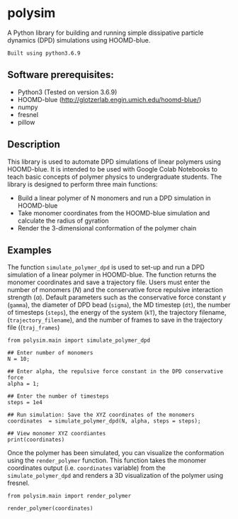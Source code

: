 # polysim

A Python library for building and running simple dissipative particle dynamics (DPD) simulations using HOOMD-blue. 

    Built using python3.6.9

## Software prerequisites:
- Python3 (Tested on version 3.6.9)
- HOOMD-blue (http://glotzerlab.engin.umich.edu/hoomd-blue/)
- numpy
- fresnel
- pillow

## Description
This library is used to automate DPD simulations of linear polymers using HOOMD-blue. It is intended to be used with Google Colab Notebooks to teach basic concepts of polymer physics to undergraduate students. The library is designed to perform three main functions:
- Build a linear polymer of N monomers and run a DPD simulation in HOOMD-blue
- Take monomer coordinates from the HOOMD-blue simulation and calculate the radius of gyration
- Render the 3-dimensional conformation of the polymer chain

## Examples

The function <code>simulate_polymer_dpd</code> is used to set-up and run a DPD simulation of a linear polymer in HOOMD-blue. The function returns the monomer coordinates and save a trajectory file. Users must enter the number of monomers ($N$) and the conservative force repulsive interaction strength ($\alpha$). Default parameters such as the conservative force constant $\gamma$ (<code>gamma</code>), the diameter of DPD bead (<code>sigma</code>), the MD timestep (<code>dt</code>), the number of timesteps (<code>steps</code>), the energy of the system (<code>kT</code>), the trajectory filename, (<code>trajectory_filename</code>), and the number of frames to save in the trajectory file ((<code>traj_frames</code>)

    from polysim.main import simulate_polymer_dpd

    ## Enter number of monomers
    N = 10;

    ## Enter alpha, the repulsive force constant in the DPD conservative force
    alpha = 1;
    
    ## Enter the number of timesteps
    steps = 1e4

    ## Run simulation: Save the XYZ coordinates of the monomers
    coordinates  = simulate_polymer_dpd(N, alpha, steps = steps);

    ## View monomer XYZ coordiantes
    print(coordinates)
    
Once the polymer has been simulated, you can visualize the conformation using the <code>render_polymer</code> function. This function takes the monomer coordinates output (i.e. <code>coordinates</code> variable) from the <code>simulate_polymer_dpd</code> and renders a 3D visualization of the polymer using fresnel. 

    from polysim.main import render_polymer

    render_polymer(coordinates)
